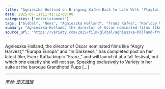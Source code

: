 ```yaml
---
title: "Agnieszka Holland on Bringing Kafka Back to Life With ‘Playful’ Biopic ‘Franz’: ‘I Don’t Like the Cliché of Kafka Being Dark, Moody and Depressed’ (EXCLUSIVE)"
date: 2025-07-11T11:41:12+08:00
categories: ["entertainment"]
tags: ["Global", "News", "Agnieszka Holland", "Franz Kafka", "Karlovy Vary Film Festival", "KVIFF 2025"]
summary: "Agnieszka Holland, the director of Oscar nominated films like “Angry Harvest,” “Europa Europa” and “In Darkness,” has completed post on her latest film, Franz Kafka biopic “Franz,” and will launch it "
source_url: "https://variety.com/2025/film/global/agnieszka-holland-franz-kafka-1236452788/"
---
```


Agnieszka Holland, the director of Oscar nominated films like “Angry Harvest,” “Europa Europa” and “In Darkness,” has completed post on her latest film, Franz Kafka biopic “Franz,” and will launch it at a fall festival, but which one exactly she will not say. Speaking exclusively to Variety in her suite at the baroque Grandhotel Pupp [&#8230;]

---

*来源: [原文链接](https://variety.com/2025/film/global/agnieszka-holland-franz-kafka-1236452788/)*
